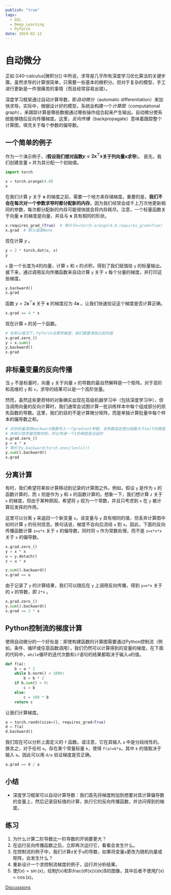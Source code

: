 ```yaml
---
publish: "true"
tags:
  - D2L
  - Deep_Learning
  - PyTorch
date: 2024-02-12
---
```

# 自动微分

正如 [[40-calculus|微积分]] 中所说，求导是几乎所有深度学习优化算法的关键步骤。虽然求导的计算很简单，只需要一些基本的微积分。但对于复杂的模型，手工进行更新是一件很痛苦的事情（而且经常容易出错）。

深度学习框架通过自动计算导数，即*自动微分*（automatic differentiation）来加快求导。实际中，根据设计好的模型，系统会构建一个*计算图*（computational graph），来跟踪计算是哪些数据通过哪些操作组合起来产生输出。自动微分使系统能够随后反向传播梯度。这里，*反向传播*（backpropagate）意味着跟踪整个计算图，填充关于每个参数的偏导数。

## 一个简单的例子

作为一个演示例子，(**假设我们想对函数$y=2\mathbf{x}^{\top}\mathbf{x}$关于列向量$\mathbf{x}$求导**)。
首先，我们创建变量 `x` 并为其分配一个初始值。 

```python
import torch

x = torch.arange(4.0)
x
```

在我们计算 $y$ 关于 $\mathbf{x}$ 的梯度之前，需要一个地方来存储梯度。重要的是，**我们不会在每次对一个参数求导时都分配新的内存**。因为我们经常会成千上万次地更新相同的参数，每次都分配新的内存可能很快就会将内存耗尽。注意，一个标量函数关于向量 $\mathbf{x}$ 的梯度是向量，并且与 $\mathbf{x}$ 具有相同的形状。

```python
x.requires_grad_(True)  # 等价于x=torch.arange(4.0,requires_grad=True)
x.grad  # 默认值是None
```

现在计算 $y$ 。

```python
y = 2 * torch.dot(x, x)
y
```

`x` 是一个长度为4的向量，计算 `x` 和 `x` 的点积，得到了我们赋值给 `y` 的标量输出。接下来，通过调用反向传播函数来自动计算 `y` 关于 `x` 每个分量的梯度，并打印这些梯度。

```python
y.backward()
x.grad
```

函数 $y=2\mathbf{x}^{\top}\mathbf{x}$ 关于 $\mathbf{x}$ 的梯度应为 $4\mathbf{x}$ 。让我们快速验证这个梯度是否计算正确。

```python
x.grad == 4 * x
```

现在计算 `x` 的另一个函数。

```python
# 在默认情况下，PyTorch会累积梯度，我们需要清除之前的值
x.grad.zero_()
y = x.sum()
y.backward()
x.grad
```

## 非标量变量的反向传播

当 `y` 不是标量时，向量 `y` 关于向量 `x` 的导数的最自然解释是一个矩阵。对于高阶和高维的 `y` 和 `x`，求导的结果可以是一个高阶张量。

然而，虽然这些更奇特的对象确实出现在高级机器学习中（包括深度学习中），但当调用向量的反向计算时，我们通常会试图计算一批训练样本中每个组成部分的损失函数的导数。这里，我们的目的不是计算微分矩阵，而是单独计算批量中每个样本的偏导数之和。

```python
# 对非标量调用backward需要传入一个gradient参数，该参数指定微分函数关于self的梯度。
# 本例只想求偏导数的和，所以传递一个1的梯度是合适的
x.grad.zero_()
y = x * x
# 等价于y.backward(torch.ones(len(x)))
y.sum().backward()
x.grad
```

## 分离计算

有时，我们希望将某些计算移动到记录的计算图之外。例如，假设 `y` 是作为 `x` 的函数计算的，而 `z` 则是作为 `y` 和 `x` 的函数计算的。想象一下，我们想计算 `z` 关于 `x` 的梯度，但由于某种原因，希望将 `y` 视为一个常数，并且只考虑到 `x` 在 `y` 被计算后发挥的作用。

这里可以分离 `y` 来返回一个新变量 `u`，该变量与 `y` 具有相同的值，但丢弃计算图中如何计算 `y` 的任何信息。换句话说，梯度不会向后流经 `u` 到 `x`。因此，下面的反向传播函数计算 `z=u*x` 关于 `x` 的偏导数，同时将 `u` 作为常数处理，而不是 `z=x*x*x` 关于 `x` 的偏导数。

```python
x.grad.zero_()
y = x * x
u = y.detach()
z = u * x

z.sum().backward()
x.grad == u
```

由于记录了 `y` 的计算结果，我们可以随后在 `y` 上调用反向传播，得到 `y=x*x` 关于的 `x` 的导数，即 `2*x` 。

```python
x.grad.zero_()
y.sum().backward()
x.grad == 2 * x
```

## Python控制流的梯度计算

使用自动微分的一个好处是：即使构建函数的计算图需要通过Python控制流（例如，条件、循环或任意函数调用），我们仍然可以计算得到的变量的梯度。在下面的代码中，`while`循环的迭代次数和`if`语句的结果都取决于输入`a`的值。

```python
def f(a):
    b = a * 2
    while b.norm() < 1000:
        b = b * 2
    if b.sum() > 0:
        c = b
    else:
        c = 100 * b
    return c
```

让我们计算梯度。

```python
a = torch.randn(size=(), requires_grad=True)
d = f(a)
d.backward()
```

我们现在可以分析上面定义的 `f` 函数。请注意，它在其输入 `a` 中是分段线性的。换言之，对于任何 `a`，存在某个常量标量 `k`，使得 `f(a)=k*a`，其中 `k` 的值取决于输入 `a`，因此可以用 `d/a` 验证梯度是否正确。

```python
a.grad == d / a
```

## 小结

* 深度学习框架可以自动计算导数：我们首先将梯度附加到想要对其计算偏导数的变量上，然后记录目标值的计算，执行它的反向传播函数，并访问得到的梯度。

## 练习

1. 为什么计算二阶导数比一阶导数的开销要更大？
2. 在运行反向传播函数之后，立即再次运行它，看看会发生什么。
3. 在控制流的例子中，我们计算`d`关于`a`的导数，如果将变量`a`更改为随机向量或矩阵，会发生什么？
4. 重新设计一个求控制流梯度的例子，运行并分析结果。
5. 使$f(x)=\sin(x)$，绘制$f(x)$和$\frac{df(x)}{dx}$的图像，其中后者不使用$f'(x)=\cos(x)$。

[Discussions](https://discuss.d2l.ai/t/1759)

